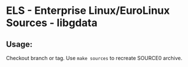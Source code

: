# ELS - Enterprise Linux/EuroLinux Sources - libgdata
 
## Usage:
  Checkout branch or tag. Use `make sources` to recreate  SOURCE0 archive.
